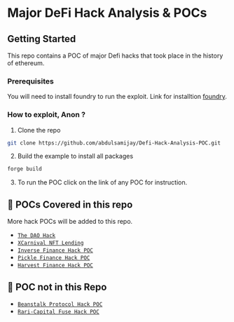 # Major DeFi Hack Analysis & POCs 

## Getting Started

This repo contains a POC of major Defi hacks that took place in the history of ethereum.

### Prerequisites

You will need to install foundry to run the exploit. Link for installtion [foundry](https://github.com/foundry-rs/foundry).

### How to exploit, Anon ?

1. Clone the repo
```sh
git clone https://github.com/abdulsamijay/Defi-Hack-Analysis-POC.git
```
2. Build the example to install all packages
```sh
forge build
```
3. To run the POC click on the link of any POC for instruction.

## :tada: POCs Covered in this repo
More hack POCs will be added to this repo.

- [`The DAO Hack`](./src/The-Dao-hack/)
- [`XCarnival NFT Lending`](./src/XCarnival/)
- [`Inverse Finance Hack POC`](./src/Inverse-finanace/)
- [`Pickle Finance Hack POC`](./src/pickle-finance/)
- [`Harvest Finance Hack POC`](./src/harvest-finance/)

## :tada: POC not in this Repo
- [`Beanstalk Protocol Hack POC`](https://github.com/abdulsamijay/Beanstalk-Exploit-POC)
- [`Rari-Capital Fuse Hack POC`](https://github.com/abdulsamijay/Rari-Capital-Exploit-POC)

